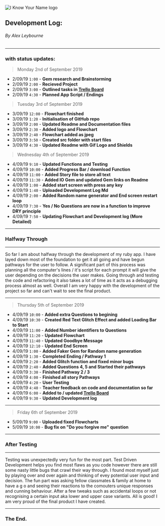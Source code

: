 ﻿![I Know Your Name logo](https://github.com/alexleybourne/I_Know_Your_Name/blob/master/Docs/Alex-Leybourne-IKYN-Logo-Gif.gif)


## Development Log:
###### By Alex Leybourne
----
### with status updates:

> Monday 2nd of September 2019

- 2/09/19 `1:00` - **Gem research and Brainstorming**
- 2/09/19 `2:00` - **Recieved Project**
- 2/09/19 `3:00` - **Outlined tasks in [Trello Board](https://trello.com/b/c30XUBpO/i-know-your-name-ruby-app)**
- 2/09/19 `4:30` - **Planned App Script / Endings**

> Tuesday 3rd of September 2019

- 3/09/19 `12:00` - **Flowchart finished**
- 3/09/19 `1:20` - **Initialisation of GitHub repo**
- 3/09/19 `2:00` - **Updated Readme and Documentation files**
- 3/09/19 `2:30` - **Added logo and Flowchart**
- 3/09/19 `2:40` - **Flowchart added as jpeg**
- 3/09/19 `3:50` - **Created src folder with start files**
- 3/09/19 `4:30` - **Updated Readme with Gif Logo and Shields**

> Wednesday 4th of September 2019


- 4/09/19 `9:10` - **Updated Functions and Testing**
- 4/09/19 `10:00` - **Added Progress Bar / download Function**
- 4/09/19 `11:00` - **Added Story file to store all text**
- 4/09/19 `11:30` - **Added IO Gem and updated Gem links on Readme**
- 4/09/19  `1:00` - **Added start screen with press any key**
- 4/09/19 `1:40` - **Uploaded Development Log Md**
- 4/09/19 `2:00` - **Added Random name generator and End screen restart loop**
-  4/09/19 `7:30` - **Yes / No Questions are now in a function to improve DRY principle**
-   4/09/19 `7:50` - **Updating Flowchart  and Development log (More Detailed)**
-----
### Halfway Through
-----

So far I am about halfway through the development of my ruby app. I have layed down most of the foundation to get it all going and have begun pathways for the user to follow. A significant part of this process was planning all the computer's lines / it's script for each prompt it will give the user depending on the decisions the user makes. Going through and testing the code and refactoring it also takes a lot of time as it acts as a debugging process almost as well. Overall I am very happy with the development of the project so far and can't wait to see the final product.

------

> Thursday 5th of September 2019

-   4/09/19 `10:00` - **Added extra Questions to begining**
-   4/09/19 `10:30` - **Created Red Text Glitch Effect and added Loading Bar to Start**
-   4/09/19 `11:00` - **Added Number identifiers to Questions**
- 4/09/19 `11:20` - **Updated Flowchart**
- 4/09/19 `11:40` - **Updated Goodbye Message**
- 4/09/19 `12:10` - **Updated End Screen**
- 4/09/19 `1:00` - **Added Faker Gem for Random name generation**
- 4/09/19 `1:30` - **Completed Ending / Pathway 1**
- 4/09/19 `2:20` - **Added Glitch function and fixed minor bugs**
- 4/09/19 `2:40` - **Added Questions 4, 5 and Started their pathways**
- 4/09/19 `3:30` - **Finished Pathway 2 / 3**
- 4/09/19 `4:00` - **Finished all story Pathways**
- 4/09/19 `4:20` - **User Testing**
- 4/09/19 `4:40` - **Teacher feedback on code and documentation so far**
- 4/09/19 `6:00` - **Added to / updated [Trello Board](https://trello.com/b/c30XUBpO/i-know-your-name-ruby-app)**
- 4/09/19 `9:30` - **Updated Development log**

-----
> Friday 6th of September 2019

- 5/09/19 `9:00` - **Uploaded fixed Flowcharts**
- 5/09/19 `10:00` - **Bug fix on "Do you forgive me" question**

-----
### After Testing
-----
Testing was unexpectedly very fun for the most part. Test Driven Development helps you find most flaws as you code however there are still some nasty little bugs that crawl their way through. I found most myself just by playing over and over again and thinking of evey potential user input and decision. The fun part was asking fellow classmates & family at home to have a g o and seeing their reactions to the comouters unique responses and cunning behaviour. After a few tweaks such as accidental loops or not recognising a certain input aka lower and upper case variants. All is good! I am very proud of the final product I have created.

---
### The End.

